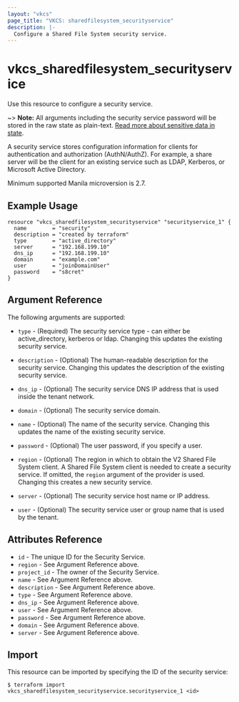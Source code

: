 ```yaml
---
layout: "vkcs"
page_title: "VKCS: sharedfilesystem_securityservice"
description: |-
  Configure a Shared File System security service.
---
```


# vkcs\_sharedfilesystem\_securityservice

Use this resource to configure a security service.

~> **Note:** All arguments including the security service password will be
stored in the raw state as plain-text. [Read more about sensitive data in
state](/docs/state/sensitive-data.html).

A security service stores configuration information for clients for
authentication and authorization (AuthN/AuthZ). For example, a share server
will be the client for an existing service such as LDAP, Kerberos, or
Microsoft Active Directory.

Minimum supported Manila microversion is 2.7.

## Example Usage

```hcl
resource "vkcs_sharedfilesystem_securityservice" "securityservice_1" {
  name        = "security"
  description = "created by terraform"
  type        = "active_directory"
  server      = "192.168.199.10"
  dns_ip      = "192.168.199.10"
  domain      = "example.com"
  user        = "joinDomainUser"
  password    = "s8cret"
}
```

## Argument Reference

The following arguments are supported:

* `type` - (Required) The security service type - can either be active\_directory,
	kerberos or ldap.  Changing this updates the existing security service.

* `description` - (Optional) The human-readable description for the security service.
	Changing this updates the description of the existing security service.

* `dns_ip` - (Optional) The security service DNS IP address that is used inside the
	tenant network.

* `domain` - (Optional) The security service domain.

* `name` - (Optional) The name of the security service. Changing this updates the name
	of the existing security service.

* `password` - (Optional) The user password, if you specify a user.

* `region` - (Optional) The region in which to obtain the V2 Shared File System client.
	A Shared File System client is needed to create a security service. If omitted, the
	`region` argument of the provider is used. Changing this creates a new
	security service.

* `server` - (Optional) The security service host name or IP address.

* `user` - (Optional) The security service user or group name that is used by the
	tenant.

## Attributes Reference

* `id` - The unique ID for the Security Service.
* `region` - See Argument Reference above.
* `project_id` - The owner of the Security Service.
* `name` - See Argument Reference above.
* `description` - See Argument Reference above.
* `type` - See Argument Reference above.
* `dns_ip` - See Argument Reference above.
* `user` - See Argument Reference above.
* `password` - See Argument Reference above.
* `domain` - See Argument Reference above.
* `server` - See Argument Reference above.

## Import

This resource can be imported by specifying the ID of the security service:

```
$ terraform import vkcs_sharedfilesystem_securityservice.securityservice_1 <id>
```
